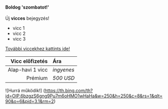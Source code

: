 #### Boldog 'szombatot!'
Új **vicces** bejegyzés!

- vicc 1
- vicc 2
- vicc 3

[További viccekhez kattints ide!](hhps.//www.google.com)

| Vicc előfizetés | Ára |
| ---------------:|:-----|
| Alap-havi 1 vicc | *ingyenes* |
| Prémium | *500 USD* |

![Hurrá működik!] (https://th.bing.com/th?id=OIP.6bzgzS6gng9Pu7m6oHMO1wHaHa&w=250&h=250&c=8&rs=1&qlt=90&o=6&pid=3.1&rm=2)
